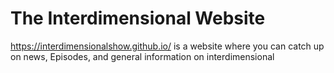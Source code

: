 # The Interdimensional Website
https://interdimensionalshow.github.io/
is a website where you can catch up on news, Episodes, and general information on interdimensional
